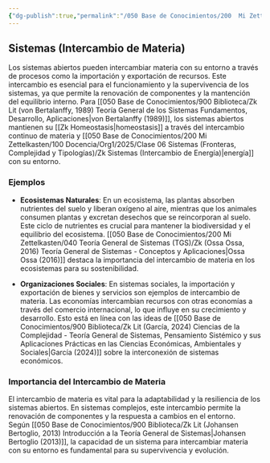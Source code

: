 ```yaml
---
{"dg-publish":true,"permalink":"/050 Base de Conocimientos/200  Mi Zettelkasten/100 Docencia/Org1/2025/Clase 06 Sistemas (Fronteras, Complejidad y Tipologías)/Zk Sistemas (Intercambio de Materia)/","tags":["digitalGarden","corrienteEntrada","corrienteSalida"]}
---
```


## Sistemas (Intercambio de Materia)

Los sistemas abiertos pueden intercambiar materia con su entorno a través de procesos como la importación y exportación de recursos. Este intercambio es esencial para el funcionamiento y la supervivencia de los sistemas, ya que permite la renovación de componentes y la mantención del equilibrio interno. Para [[050 Base de Conocimientos/900 Biblioteca/Zk Lit (von Bertalanffy, 1989) Teoría General de los Sistemas Fundamentos, Desarrollo, Aplicaciones\|von Bertalanffy (1989)]], los sistemas abiertos mantienen su [[Zk Homeostasis\|homeostasis]] a través del intercambio continuo de materia y [[050 Base de Conocimientos/200  Mi Zettelkasten/100 Docencia/Org1/2025/Clase 06 Sistemas (Fronteras, Complejidad y Tipologías)/Zk Sistemas (Intercambio de Energía)\|energía]] con su entorno.

### Ejemplos

- **Ecosistemas Naturales**: En un ecosistema, las plantas absorben nutrientes del suelo y liberan oxígeno al aire, mientras que los animales consumen plantas y excretan desechos que se reincorporan al suelo. Este ciclo de nutrientes es crucial para mantener la biodiversidad y el equilibrio del ecosistema. [[050 Base de Conocimientos/200  Mi Zettelkasten/040 Teoría General de Sistemas (TGS)/Zk (Ossa Ossa, 2016) Teoría General de Sistemas -  Conceptos y Aplicaciones\|Ossa Ossa (2016)]] destaca la importancia del intercambio de materia en los ecosistemas para su sostenibilidad.

- **Organizaciones Sociales**: En sistemas sociales, la importación y exportación de bienes y servicios son ejemplos de intercambio de materia. Las economías intercambian recursos con otras economías a través del comercio internacional, lo que influye en su crecimiento y desarrollo. Esto está en línea con las ideas de [[050 Base de Conocimientos/900 Biblioteca/Zk Lit (García, 2024) Ciencias de la Complejidad - Teoría General de Sistemas, Pensamiento Sistémico y sus Aplicaciones Prácticas en las Ciencias Económicas, Ambientales y Sociales\|García (2024)]] sobre la interconexión de sistemas económicos.

### Importancia del Intercambio de Materia

El intercambio de materia es vital para la adaptabilidad y la resiliencia de los sistemas abiertos. En sistemas complejos, este intercambio permite la renovación de componentes y la respuesta a cambios en el entorno. Según [[050 Base de Conocimientos/900 Biblioteca/Zk Lit (Johansen Bertoglio, 2013) Introducción a la Teoría General de Sistemas\|Johansen Bertoglio (2013)]], la capacidad de un sistema para intercambiar materia con su entorno es fundamental para su supervivencia y evolución.